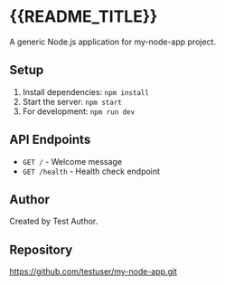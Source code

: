 # {{README_TITLE}}

A generic Node.js application for my-node-app project.

## Setup

1. Install dependencies: `npm install`
2. Start the server: `npm start`
3. For development: `npm run dev`

## API Endpoints

- `GET /` - Welcome message
- `GET /health` - Health check endpoint

## Author

Created by Test Author.

## Repository

https://github.com/testuser/my-node-app.git